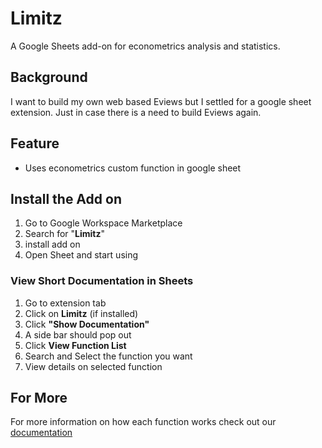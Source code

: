 # Limitz
A Google Sheets add-on for econometrics analysis and statistics.

## Background
I want to build my own web based Eviews but I settled for a google sheet extension.
Just in case there is a need to build Eviews again.

## Feature
- Uses econometrics custom function in google sheet
  
## Install the Add on
1. Go to Google Workspace Marketplace
2. Search for "**Limitz**"
3. install add on
4. Open Sheet and start using

### View Short Documentation in Sheets
1. Go to extension tab
2. Click on **Limitz** (if installed)
3. Click **"Show Documentation"**
4. A side bar should pop out
5. Click **View Function List**
6. Search and Select the function you want
7. View details on selected function
## For More
For more information on how each function works check out our [documentation](https://github.com/Hemephelus/Limitz/tree/main/Documentation)